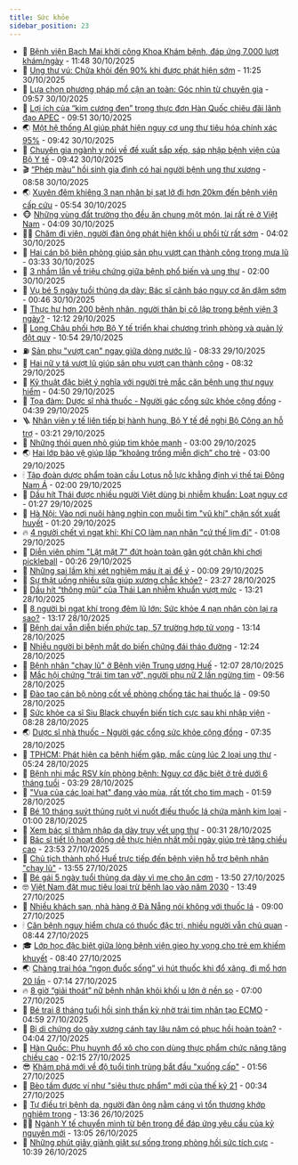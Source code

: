 ```yaml
---
title: Sức khỏe
sidebar_position: 23
---
```


<!-- dantri-suc-khoe:START -->
- 🤔 [Bệnh viện Bạch Mai khởi công Khoa Khám bệnh, đáp ứng 7.000 lượt khám/ngày](https://dantri.com.vn/suc-khoe/benh-vien-bach-mai-khoi-cong-khoa-kham-benh-dap-ung-7000-luot-khamngay-20251030184505740.htm) - 11:48 30/10/2025
- 🚦 [Ung thư vú: Chữa khỏi đến 90% khi được phát hiện sớm](https://dantri.com.vn/suc-khoe/ung-thu-vu-chua-khoi-den-90-khi-duoc-phat-hien-som-20251030182227610.htm) - 11:25 30/10/2025
- 🤖 [Lựa chọn phương pháp mổ cận an toàn: Góc nhìn từ chuyên gia](https://dantri.com.vn/suc-khoe/lua-chon-phuong-phap-mo-can-an-toan-goc-nhin-tu-chuyen-gia-20251030165610011.htm) - 09:57 30/10/2025
- 🐻 [Lợi ích của “kim cương đen” trong thực đơn Hàn Quốc chiêu đãi lãnh đạo APEC](https://dantri.com.vn/suc-khoe/loi-ich-cua-kim-cuong-den-trong-thuc-don-han-quoc-chieu-dai-lanh-dao-apec-20251030143905836.htm) - 09:51 30/10/2025
- 🌏 [Một hệ thống AI giúp phát hiện nguy cơ ung thư tiêu hóa chính xác 95%](https://dantri.com.vn/suc-khoe/mot-he-thong-ai-giup-phat-hien-nguy-co-ung-thu-tieu-hoa-chinh-xac-95-20251030160828752.htm) - 09:42 30/10/2025
- 👺 [Chuyên gia ngành y nói về đề xuất sắp xếp, sáp nhập bệnh viện của Bộ Y tế](https://dantri.com.vn/suc-khoe/chuyen-gia-nganh-y-noi-ve-de-xuat-sap-xep-sap-nhap-benh-vien-cua-bo-y-te-20251022232025751.htm) - 09:42 30/10/2025
- 🎬 [“Phép màu” hồi sinh gia đình có hai người bệnh ung thư xương](https://dantri.com.vn/suc-khoe/phep-mau-hoi-sinh-gia-dinh-co-hai-nguoi-benh-ung-thu-xuong-20251030153549469.htm) - 08:58 30/10/2025
- 🌏 [Xuyên đêm khiêng 3 nạn nhân bị sạt lở đi hơn 20km đến bệnh viện cấp cứu](https://dantri.com.vn/suc-khoe/xuyen-dem-khieng-3-nan-nhan-bi-sat-lo-di-hon-20km-den-benh-vien-cap-cuu-20251030121003955.htm) - 05:54 30/10/2025
- 🐵 [Những vùng đất trường thọ đều ăn chung một món, lại rất rẻ ở Việt Nam](https://dantri.com.vn/suc-khoe/nhung-vung-dat-truong-tho-deu-an-chung-mot-mon-lai-rat-re-o-viet-nam-20251030102027442.htm) - 04:09 30/10/2025
- 👨‍🏫 [Chăm đi viện, người đàn ông phát hiện khối u phổi từ rất sớm](https://dantri.com.vn/suc-khoe/cham-di-vien-nguoi-dan-ong-phat-hien-khoi-u-phoi-tu-rat-som-20251030110101873.htm) - 04:02 30/10/2025
- 🤗 [Hai cán bộ biên phòng giúp sản phụ vượt cạn thành công trong mưa lũ](https://dantri.com.vn/suc-khoe/hai-can-bo-bien-phong-giup-san-phu-vuot-can-thanh-cong-trong-mua-lu-20251030100647855.htm) - 03:33 30/10/2025
- 🫶 [3 nhầm lẫn về triệu chứng giữa bệnh phổ biến và ung thư](https://dantri.com.vn/suc-khoe/3-nham-lan-ve-trieu-chung-giua-benh-pho-bien-va-ung-thu-20251030083329494.htm) - 02:00 30/10/2025
- 🙉 [Vụ bé 5 ngày tuổi thủng dạ dày: Bác sĩ cảnh báo nguy cơ ăn dặm sớm](https://dantri.com.vn/suc-khoe/vu-be-5-ngay-tuoi-thung-da-day-bac-si-canh-bao-nguy-co-an-dam-som-20251029164820819.htm) - 00:46 30/10/2025
- 🦅 [Thực hư hơn 200 bệnh nhân, người thân bị cô lập trong bệnh viện 3 ngày?](https://dantri.com.vn/suc-khoe/thuc-hu-hon-200-benh-nhan-nguoi-than-bi-co-lap-trong-benh-vien-3-ngay-20251029173153689.htm) - 12:12 29/10/2025
- 🐘 [Long Châu phối hợp Bộ Y tế triển khai chương trình phòng và quản lý đột quỵ](https://dantri.com.vn/suc-khoe/long-chau-phoi-hop-bo-y-te-trien-khai-chuong-trinh-phong-va-quan-ly-dot-quy-20251029174452344.htm) - 10:54 29/10/2025
- ⛽️ [Sản phụ &quot;vượt cạn&quot; ngay giữa dòng nước lũ](https://dantri.com.vn/suc-khoe/san-phu-vuot-can-ngay-giua-dong-nuoc-lu-20251029152408415.htm) - 08:33 29/10/2025
- 🤡 [Hai nữ y tá vượt lũ giúp sản phụ vượt cạn thành công](https://dantri.com.vn/suc-khoe/hai-nu-y-ta-vuot-lu-giup-san-phu-vuot-can-thanh-cong-20251029150519543.htm) - 08:32 29/10/2025
- 💼 [Kỹ thuật đặc biệt ý nghĩa với người trẻ mắc căn bệnh ung thư nguy hiểm](https://dantri.com.vn/suc-khoe/ky-thuat-dac-biet-y-nghia-voi-nguoi-tre-mac-can-benh-ung-thu-nguy-hiem-20251029112950967.htm) - 04:50 29/10/2025
- 🤔 [Tọa đàm: Dược sĩ nhà thuốc - Người gác cổng sức khỏe cộng đồng](https://dantri.com.vn/suc-khoe/toa-dam-duoc-si-nha-thuoc-nguoi-gac-cong-suc-khoe-cong-dong-20251029113852025.htm) - 04:39 29/10/2025
- 🪜 [Nhân viên y tế liên tiếp bị hành hung, Bộ Y tế đề nghị Bộ Công an hỗ trợ](https://dantri.com.vn/suc-khoe/nhan-vien-y-te-lien-tiep-bi-hanh-hung-bo-y-te-de-nghi-bo-cong-an-ho-tro-20251029102118539.htm) - 03:21 29/10/2025
- 📝 [Những thói quen nhỏ giúp tim khỏe mạnh](https://dantri.com.vn/suc-khoe/nhung-thoi-quen-nho-giup-tim-khoe-manh-20251028220532459.htm) - 03:00 29/10/2025
- 🌏 [Hai lớp bảo vệ giúp lấp “khoảng trống miễn dịch” cho trẻ](https://dantri.com.vn/suc-khoe/hai-lop-bao-ve-giup-lap-khoang-trong-mien-dich-cho-tre-20251028214534737.htm) - 03:00 29/10/2025
- 🕯 [Tập đoàn dược phẩm toàn cầu Lotus nỗ lực khẳng định vị thế tại Đông Nam Á](https://dantri.com.vn/suc-khoe/tap-doan-duoc-pham-toan-cau-lotus-no-luc-khang-dinh-vi-the-tai-dong-nam-a-20251028163451228.htm) - 02:00 29/10/2025
- 🦍 [Dầu hít Thái được nhiều người Việt dùng bị nhiễm khuẩn: Loạt nguy cơ](https://dantri.com.vn/suc-khoe/dau-hit-thai-duoc-nhieu-nguoi-viet-dung-bi-nhiem-khuan-loat-nguy-co-20251029081244751.htm) - 01:27 29/10/2025
- 🌈 [Hà Nội: Vào nơi nuôi hàng nghìn con muỗi tìm &quot;vũ khí&quot; chặn sốt xuất huyết](https://dantri.com.vn/suc-khoe/ha-noi-vao-noi-nuoi-hang-nghin-con-muoi-tim-vu-khi-chan-sot-xuat-huyet-20251029071126918.htm) - 01:20 29/10/2025
- 🔥 [4 người chết vì ngạt khí: Khí CO làm nạn nhân &quot;cứ thế lịm đi&quot;](https://dantri.com.vn/suc-khoe/4-nguoi-chet-vi-ngat-khi-khi-co-lam-nan-nhan-cu-the-lim-di-20251029074446769.htm) - 01:08 29/10/2025
- 🌊 [Diễn viên phim &quot;Lật mặt 7&quot; đứt hoàn toàn gân gót chân khi chơi pickleball](https://dantri.com.vn/suc-khoe/dien-vien-phim-lat-mat-7-dut-hoan-toan-gan-got-chan-khi-choi-pickleball-20251028215357881.htm) - 00:26 29/10/2025
- 🚦 [Những sai lầm khi xét nghiệm máu ít ai để ý](https://dantri.com.vn/suc-khoe/nhung-sai-lam-khi-xet-nghiem-mau-it-ai-de-y-20251029032125219.htm) - 00:09 29/10/2025
- 🤖 [Sự thật uống nhiều sữa giúp xương chắc khỏe?](https://dantri.com.vn/suc-khoe/su-that-uong-nhieu-sua-giup-xuong-chac-khoe-20251028063402352.htm) - 23:27 28/10/2025
- 🤡 [Dầu hít “thông mũi” của Thái Lan nhiễm khuẩn vượt mức](https://dantri.com.vn/suc-khoe/dau-hit-thong-mui-cua-thai-lan-nhiem-khuan-vuot-muc-20251028194259072.htm) - 13:21 28/10/2025
- 💂 [8 người bị ngạt khí trong đêm lũ lớn: Sức khỏe 4 nạn nhân còn lại ra sao?](https://dantri.com.vn/suc-khoe/8-nguoi-bi-ngat-khi-trong-dem-lu-lon-suc-khoe-4-nan-nhan-con-lai-ra-sao-20251028195829023.htm) - 13:17 28/10/2025
- 🦄 [Bệnh dại vẫn diễn biến phức tạp, 57 trường hợp tử vong](https://dantri.com.vn/suc-khoe/benh-dai-van-dien-bien-phuc-tap-57-truong-hop-tu-vong-20251028200106458.htm) - 13:14 28/10/2025
- 🧠 [Nhiều người bị bệnh mắt do biến chứng đái tháo đường](https://dantri.com.vn/suc-khoe/nhieu-nguoi-bi-benh-mat-do-bien-chung-dai-thao-duong-20251028173010289.htm) - 12:24 28/10/2025
- 🤖 [Bệnh nhân &quot;chạy lũ&quot; ở Bệnh viện Trung ương Huế](https://dantri.com.vn/suc-khoe/benh-nhan-chay-lu-o-benh-vien-trung-uong-hue-20251028184112527.htm) - 12:07 28/10/2025
- 💼 [Mắc hội chứng &quot;trái tim tan vỡ&quot;, người phụ nữ 2 lần ngừng tim](https://dantri.com.vn/suc-khoe/mac-hoi-chung-trai-tim-tan-vo-nguoi-phu-nu-2-lan-ngung-tim-20251028160405408.htm) - 09:56 28/10/2025
- 🧰 [Đào tạo cán bộ nòng cốt về phòng chống tác hại thuốc lá](https://dantri.com.vn/suc-khoe/dao-tao-can-bo-nong-cot-ve-phong-chong-tac-hai-thuoc-la-20251028164802054.htm) - 09:50 28/10/2025
- 🎉 [Sức khỏe ca sĩ Siu Black chuyển biến tích cực sau khi nhập viện](https://dantri.com.vn/suc-khoe/suc-khoe-ca-si-siu-black-chuyen-bien-tich-cuc-sau-khi-nhap-vien-20251028151244910.htm) - 08:28 28/10/2025
- 🌏 [Dược sĩ nhà thuốc - Người gác cổng sức khỏe cộng đồng](https://dantri.com.vn/suc-khoe/duoc-si-nha-thuoc-nguoi-gac-cong-suc-khoe-cong-dong-20251028143503732.htm) - 07:35 28/10/2025
- 📝 [TPHCM: Phát hiện ca bệnh hiếm gặp, mắc cùng lúc 2 loại ung thư](https://dantri.com.vn/suc-khoe/tphcm-phat-hien-ca-benh-hiem-gap-mac-cung-luc-2-loai-ung-thu-20251028120058903.htm) - 05:24 28/10/2025
- 🧠 [Bệnh nhi mắc RSV kín phòng bệnh: Nguy cơ đặc biệt ở trẻ dưới 6 tháng tuổi](https://dantri.com.vn/suc-khoe/benh-nhi-mac-rsv-kin-phong-benh-nguy-co-dac-biet-o-tre-duoi-6-thang-tuoi-20251028102545432.htm) - 03:29 28/10/2025
- 🚀 [&quot;Vua của các loại hạt&quot; đang vào mùa, rất tốt cho tim mạch](https://dantri.com.vn/suc-khoe/vua-cua-cac-loai-hat-dang-vao-mua-rat-tot-cho-tim-mach-20251028064943332.htm) - 01:59 28/10/2025
- 💯 [Bé 10 tháng suýt thủng ruột vì nuốt điếu thuốc lá chứa mảnh kim loại](https://dantri.com.vn/suc-khoe/be-10-thang-suyt-thung-ruot-vi-nuot-dieu-thuoc-la-chua-manh-kim-loai-20251027213713541.htm) - 01:00 28/10/2025
- 🫶 [Xem bác sĩ thâm nhập dạ dày truy vết ung thư](https://dantri.com.vn/suc-khoe/xem-bac-si-tham-nhap-da-day-truy-vet-ung-thu-20251017092721962.htm) - 00:31 28/10/2025
- 👹 [Bác sĩ tiết lộ hoạt động dễ thực hiện nhất mỗi ngày giúp trẻ tăng chiều cao](https://dantri.com.vn/suc-khoe/bac-si-tiet-lo-hoat-dong-de-thuc-hien-nhat-moi-ngay-giup-tre-tang-chieu-cao-20251028065101464.htm) - 23:53 27/10/2025
- 🤩 [Chủ tịch thành phố Huế trực tiếp đến bệnh viện hỗ trợ bệnh nhân &quot;chạy lũ&quot;](https://dantri.com.vn/suc-khoe/chu-tich-thanh-pho-hue-truc-tiep-den-benh-vien-ho-tro-benh-nhan-chay-lu-20251027181047595.htm) - 13:55 27/10/2025
- 🌊 [Bé gái 5 ngày tuổi thủng dạ dày vì mẹ cho ăn cơm](https://dantri.com.vn/suc-khoe/be-gai-5-ngay-tuoi-thung-da-day-vi-me-cho-an-com-20251027195112042.htm) - 13:50 27/10/2025
- 🤓 [Việt Nam đặt mục tiêu loại trừ bệnh lao vào năm 2030](https://dantri.com.vn/suc-khoe/viet-nam-dat-muc-tieu-loai-tru-benh-lao-vao-nam-2030-20251027204304946.htm) - 13:49 27/10/2025
- 🌝 [Nhiều khách sạn, nhà hàng ở Đà Nẵng nói không với thuốc lá](https://dantri.com.vn/suc-khoe/nhieu-khach-san-nha-hang-o-da-nang-noi-khong-voi-thuoc-la-20251027150537985.htm) - 09:00 27/10/2025
- 🕯 [Căn bệnh nguy hiểm chưa có thuốc đặc trị, nhiều người vẫn chủ quan](https://dantri.com.vn/suc-khoe/can-benh-nguy-hiem-chua-co-thuoc-dac-tri-nhieu-nguoi-van-chu-quan-20251027151548944.htm) - 08:44 27/10/2025
- 🎓 [Lớp học đặc biệt giữa lòng bệnh viện gieo hy vọng cho trẻ em khiếm khuyết](https://dantri.com.vn/suc-khoe/lop-hoc-dac-biet-giua-long-benh-vien-gieo-hy-vong-cho-tre-em-khiem-khuyet-20251022133519452.htm) - 08:40 27/10/2025
- 🌏 [Chàng trai hóa “ngọn đuốc sống” vì hút thuốc khi đổ xăng, đi mổ hơn 20 lần](https://dantri.com.vn/suc-khoe/chang-trai-hoa-ngon-duoc-song-vi-hut-thuoc-khi-do-xang-di-mo-hon-20-lan-20251027134013955.htm) - 07:14 27/10/2025
- 🔥 [8 giờ “giải thoát” nữ bệnh nhân khỏi khối u lớn ở nền sọ](https://dantri.com.vn/suc-khoe/8-gio-giai-thoat-nu-benh-nhan-khoi-khoi-u-lon-o-nen-so-20251027120254508.htm) - 07:00 27/10/2025
- 📝 [Bé trai 8 tháng tuổi hồi sinh thần kỳ nhờ trái tim nhân tạo ECMO](https://dantri.com.vn/suc-khoe/be-trai-8-thang-tuoi-hoi-sinh-than-ky-nho-trai-tim-nhan-tao-ecmo-20251027115359414.htm) - 04:59 27/10/2025
- 🧠 [Bị di chứng do gãy xương cánh tay lâu năm có phục hồi hoàn toàn?](https://dantri.com.vn/suc-khoe/bi-di-chung-do-gay-xuong-canh-tay-lau-nam-co-phuc-hoi-hoan-toan-20251027105126954.htm) - 04:04 27/10/2025
- 🦅 [Hàn Quốc: Phụ huynh đổ xô cho con dùng thực phẩm chức năng tăng chiều cao](https://dantri.com.vn/suc-khoe/han-quoc-phu-huynh-do-xo-cho-con-dung-thuc-pham-chuc-nang-tang-chieu-cao-20251026185038700.htm) - 02:15 27/10/2025
- 😎 [Khám phá mới về độ tuổi tinh trùng bắt đầu &quot;xuống cấp&quot;](https://dantri.com.vn/suc-khoe/kham-pha-moi-ve-do-tuoi-tinh-trung-bat-dau-xuong-cap-20251022165034024.htm) - 01:56 27/10/2025
- 🎉 [Bèo tấm được ví như &quot;siêu thực phẩm&quot; mới của thế kỷ 21](https://dantri.com.vn/suc-khoe/beo-tam-duoc-vi-nhu-sieu-thuc-pham-moi-cua-the-ky-21-20251026225641967.htm) - 00:34 27/10/2025
- 🫣 [Tự điều trị bệnh da, người đàn ông nằm cáng vì tổn thương khớp nghiêm trọng](https://dantri.com.vn/suc-khoe/tu-dieu-tri-benh-da-nguoi-dan-ong-nam-cang-vi-ton-thuong-khop-nghiem-trong-20251026203307185.htm) - 13:36 26/10/2025
- 🧑‍🏫 [Ngành Y tế chuyển mình từ bên trong để đáp ứng yêu cầu của kỷ nguyên mới](https://dantri.com.vn/suc-khoe/nganh-y-te-chuyen-minh-tu-ben-trong-de-dap-ung-yeu-cau-cua-ky-nguyen-moi-20251026185050312.htm) - 13:05 26/10/2025
- 🥷 [Những phút giây giành giật sự sống trong phòng hồi sức tích cực](https://dantri.com.vn/suc-khoe/nhung-phut-giay-gianh-giat-su-song-trong-phong-hoi-suc-tich-cuc-20250925155448623.htm) - 10:39 26/10/2025<!-- dantri-suc-khoe:END -->
